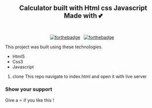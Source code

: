 <h2 align="center">
  Calculator built with Html css Javascript <br/>
  Made with 💕
</h2>
<div align="center">
  

</div>

<br/>

<center>

[![forthebadge](https://forthebadge.com/images/badges/built-with-love.svg)](https://forthebadge.com) &nbsp;
[![forthebadge](https://forthebadge.com/images/badges/open-source.svg)](https://forthebadge.com) &nbsp;

</center>


This project was built using these technologies.

- Html5
- Css3
- Javascript



1. clone This repo navigate to index.html and open it with live server 
### Show your support

Give a ⭐ if you like this !

